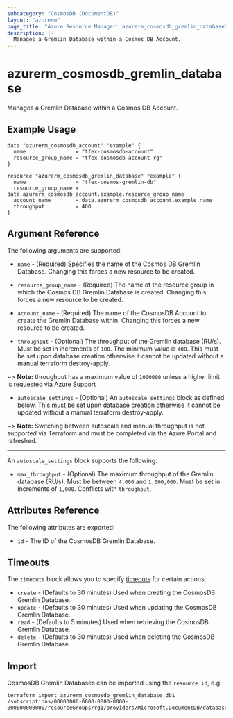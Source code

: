 ```yaml
---
subcategory: "CosmosDB (DocumentDB)"
layout: "azurerm"
page_title: "Azure Resource Manager: azurerm_cosmosdb_gremlin_database"
description: |-
  Manages a Gremlin Database within a Cosmos DB Account.
---
```


# azurerm_cosmosdb_gremlin_database

Manages a Gremlin Database within a Cosmos DB Account.

## Example Usage

```hcl
data "azurerm_cosmosdb_account" "example" {
  name                = "tfex-cosmosdb-account"
  resource_group_name = "tfex-cosmosdb-account-rg"
}

resource "azurerm_cosmosdb_gremlin_database" "example" {
  name                = "tfex-cosmos-gremlin-db"
  resource_group_name = data.azurerm_cosmosdb_account.example.resource_group_name
  account_name        = data.azurerm_cosmosdb_account.example.name
  throughput          = 400
}
```

## Argument Reference

The following arguments are supported:

* `name` - (Required) Specifies the name of the Cosmos DB Gremlin Database. Changing this forces a new resource to be created.

* `resource_group_name` - (Required) The name of the resource group in which the Cosmos DB Gremlin Database is created. Changing this forces a new resource to be created.

* `account_name` - (Required) The name of the CosmosDB Account to create the Gremlin Database within. Changing this forces a new resource to be created.

* `throughput` - (Optional) The throughput of the Gremlin database (RU/s). Must be set in increments of `100`. The minimum value is `400`. This must be set upon database creation otherwise it cannot be updated without a manual terraform destroy-apply.

~> **Note:** throughput has a maximum value of `1000000` unless a higher limit is requested via Azure Support

* `autoscale_settings` - (Optional) An `autoscale_settings` block as defined below. This must be set upon database creation otherwise it cannot be updated without a manual terraform destroy-apply.

~> **Note:** Switching between autoscale and manual throughput is not supported via Terraform and must be completed via the Azure Portal and refreshed. 

---

An `autoscale_settings` block supports the following:

* `max_throughput` - (Optional) The maximum throughput of the Gremlin database (RU/s). Must be between `4,000` and `1,000,000`. Must be set in increments of `1,000`. Conflicts with `throughput`.


## Attributes Reference

The following attributes are exported:

* `id` - The ID of the CosmosDB Gremlin Database.

## Timeouts

The `timeouts` block allows you to specify [timeouts](https://www.terraform.io/docs/configuration/resources.html#timeouts) for certain actions:

* `create` - (Defaults to 30 minutes) Used when creating the CosmosDB Gremlin Database.
* `update` - (Defaults to 30 minutes) Used when updating the CosmosDB Gremlin Database.
* `read` - (Defaults to 5 minutes) Used when retrieving the CosmosDB Gremlin Database.
* `delete` - (Defaults to 30 minutes) Used when deleting the CosmosDB Gremlin Database.

## Import

CosmosDB Gremlin Databases can be imported using the `resource id`, e.g.

```shell
terraform import azurerm_cosmosdb_gremlin_database.db1 /subscriptions/00000000-0000-0000-0000-000000000000/resourceGroups/rg1/providers/Microsoft.DocumentDB/databaseAccounts/account1/gremlinDatabases/db1
```
